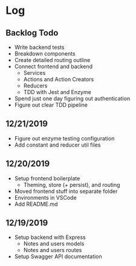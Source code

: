 # Log

## Backlog Todo

- Write backend tests
- Breakdown components
- Create detailed routing outline
- Connect frontend and backend
  - Services
  - Actions and Action Creators
  - Reducers
  - TDD with Jest and Enzyme
- Spend just one day figuring out authentication
- Figure out clear TDD pipeline

## 12/21/2019

- Figure out enzyme testing configuration
- Add constant and reducer util files

## 12/20/2019

- Setup frontend boilerplate
  - Theming, store (+ persist), and routing
- Moved frontend stuff into separate folder
- Environments in VSCode
- Add README.md

## 12/19/2019

- Setup backend with Express
  - Notes and users models
  - Notes and users routes
- Setup Swagger API documentation
